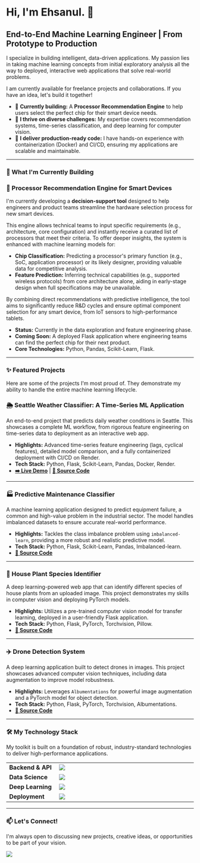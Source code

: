 # Hi, I'm Ehsanul. 👋

## End-to-End Machine Learning Engineer | From Prototype to Production

I specialize in building intelligent, data-driven applications. My passion lies in taking machine learning concepts from initial exploratory analysis all the way to deployed, interactive web applications that solve real-world problems.

I am currently available for freelance projects and collaborations. If you have an idea, let's build it together!

- 🔭 **Currently building:** A **Processor Recommendation Engine** to help users select the perfect chip for their smart device needs.
- 🌱 **I thrive on diverse challenges:** My expertise covers recommendation systems, time-series classification, and deep learning for computer vision.
- 🚀 **I deliver production-ready code:** I have hands-on experience with containerization (Docker) and CI/CD, ensuring my applications are scalable and maintainable.

---

### 🚧 What I'm Currently Building

### 🧠 Processor Recommendation Engine for Smart Devices
I'm currently developing a **decision-support tool** designed to help engineers and product teams streamline the hardware selection process for new smart devices.

This engine allows technical teams to input specific requirements (e.g., architecture, core configuration) and instantly receive a curated list of processors that meet their criteria. To offer deeper insights, the system is enhanced with machine learning models for:
*   **Chip Classification:** Predicting a processor's primary function (e.g., SoC, application processor) or its likely designer, providing valuable data for competitive analysis.
*   **Feature Prediction:** Inferring technical capabilities (e.g., supported wireless protocols) from core architecture alone, aiding in early-stage design when full specifications may be unavailable.

By combining direct recommendations with predictive intelligence, the tool aims to significantly reduce R&D cycles and ensure optimal component selection for any smart device, from IoT sensors to high-performance tablets.

*   **Status:** Currently in the data exploration and feature engineering phase.
*   **Coming Soon:** A deployed Flask application where engineering teams can find the perfect chip for their next product.
*   **Core Technologies:** Python, Pandas, Scikit-Learn, Flask.

---

### ✨ Featured Projects

Here are some of the projects I'm most proud of. They demonstrate my ability to handle the entire machine learning lifecycle.

### 🌦️ Seattle Weather Classifier: A Time-Series ML Application
An end-to-end project that predicts daily weather conditions in Seattle. This showcases a complete ML workflow, from rigorous feature engineering on time-series data to deployment as an interactive web app.

*   **Highlights:** Advanced time-series feature engineering (lags, cyclical features), detailed model comparison, and a fully containerized deployment with CI/CD on Render.
*   **Tech Stack:** Python, Flask, Scikit-Learn, Pandas, Docker, Render.
*   **[➡️ Live Demo](https://flask-ml-weather-prediction.onrender.com/)** | **[📂 Source Code](https://github.com/MdEhsanulHaqueKanan/weather-prediction-machine-learning-flask-app)**

---

### 🏭 Predictive Maintenance Classifier
A machine learning application designed to predict equipment failure, a common and high-value problem in the industrial sector. The model handles imbalanced datasets to ensure accurate real-world performance.

*   **Highlights:** Tackles the class imbalance problem using `imbalanced-learn`, providing a more robust and realistic predictive model.
*   **Tech Stack:** Python, Flask, Scikit-Learn, Pandas, Imbalanced-learn.
*   **[📂 Source Code](https://github.com/MdEhsanulHaqueKanan/predictive-maintenance-machine-learning-flask-app)**

---

### 🌿 House Plant Species Identifier
A deep learning-powered web app that can identify different species of house plants from an uploaded image. This project demonstrates my skills in computer vision and deploying PyTorch models.

*   **Highlights:** Utilizes a pre-trained computer vision model for transfer learning, deployed in a user-friendly Flask application.
*   **Tech Stack:** Python, Flask, PyTorch, Torchvision, Pillow.
*   **[📂 Source Code](https://github.com/MdEhsanulHaqueKanan/house-plant-species-identifier-machine-learning-flask-app)**

---

### ✈️ Drone Detection System
A deep learning application built to detect drones in images. This project showcases advanced computer vision techniques, including data augmentation to improve model robustness.

*   **Highlights:** Leverages `Albumentations` for powerful image augmentation and a PyTorch model for object detection.
*   **Tech Stack:** Python, Flask, PyTorch, Torchvision, Albumentations.
*   **[📂 Source Code](https://github.com/MdEhsanulHaqueKanan/drone-detection-deep-learning-flask-app)**

---

### 🛠️ My Technology Stack

My toolkit is built on a foundation of robust, industry-standard technologies to deliver high-performance applications.

<table>
  <tbody>
    <tr>
      <td width="150px" valign="middle"><strong>Backend & API</strong></td>
      <td width="800px" valign="middle">
        <a href="https://skillicons.dev"><img src="https://skillicons.dev/icons?i=python,flask" /></a>
      </td>
    </tr>
    <tr>
      <td valign="middle"><strong>Data Science</strong></td>
      <td valign="middle">
        <a href="https://skillicons.dev"><img src="https://skillicons.dev/icons?i=pandas,numpy,scikitlearn" /></a>
      </td>
    </tr>
    <tr>
      <td valign="middle"><strong>Deep Learning</strong></td>
      <td valign="middle">
        <a href="https://skillicons.dev"><img src="https://skillicons.dev/icons?i=pytorch,tensorflow" /></a>
      </td>
    </tr>
    <tr>
      <td valign="middle"><strong>Deployment</strong></td>
      <td valign="middle">
        <a href="https://skillicons.dev"><img src="https://skillicons.dev/icons?i=docker,git,githubactions" /></a>
      </td>
    </tr>
  </tbody>
</table>

---

### 📫 Let's Connect!

I'm always open to discussing new projects, creative ideas, or opportunities to be part of your vision.

<p align="left">
  <a href="https://www.linkedin.com/in/ehsanulhaquekanan/">
    <img src="https://img.shields.io/badge/LinkedIn-0077B5?style=for-the-badge&logo=linkedin&logoColor=white" />
  </a>
</p>
